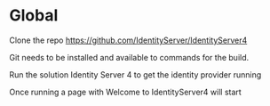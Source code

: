 # Global


Clone the repo https://github.com/IdentityServer/IdentityServer4

Git needs to be installed and available to commands for the build.

Run the solution Identity Server 4 to get the identity provider running

Once running a page with Welcome to IdentityServer4 will start

